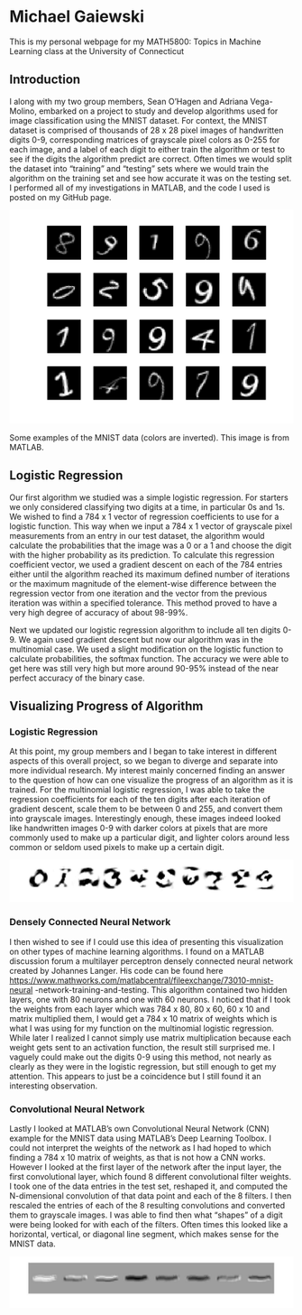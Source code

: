 # Michael Gaiewski

This is my personal webpage for my MATH5800: Topics in Machine Learning class at the University of Connecticut

## Introduction

I along with my two group members, Sean O’Hagen and Adriana Vega-Molino, embarked on a project to study and develop algorithms used for image classification using the MNIST dataset. For context, the MNIST dataset is comprised of thousands of 28 x 28 pixel images of handwritten digits 0-9, corresponding matrices of grayscale pixel colors as 0-255 for each image, and a label of each digit to either train the algorithm or test to see if the digits the algorithm predict are correct. Often times we would split the dataset into “training” and “testing” sets where we would train the algorithm on the training set and see how accurate it was on the testing set. I performed all of my investigations in MATLAB, and the code I used is posted on my GitHub page.

![MNIST Samples](MNISTSample.png)

Some examples of the MNIST data (colors are inverted). This image is from MATLAB.

## Logistic Regression

Our first algorithm we studied was a simple logistic regression. For starters we only considered classifying two digits at a time, in particular 0s and 1s. We wished to find a 784 x 1 vector of regression coefficients to use for a logistic function. This way when we input a 784 x 1 vector of grayscale pixel measurements from an entry in our test dataset, the algorithm would calculate the probabilities that the image was a 0 or a 1 and choose the digit with the higher probability as its prediction. To calculate this regression coefficient vector, we used a gradient descent on each of the 784 entries either until the algorithm reached its maximum defined number of iterations or the maximum magnitude of the element-wise difference between the regression vector from one iteration and the vector from the previous iteration was within a specified tolerance. This method proved to have a very high degree of accuracy of about 98-99%.

Next we updated our logistic regression algorithm to include all ten digits 0-9. We again used gradient descent but now our algorithm was in the multinomial case. We used a slight modification on the logistic function to calculate probabilities, the softmax function. The accuracy we were able to get here was still very high but more around 90-95% instead of the near perfect accuracy of the binary case.

## Visualizing Progress of Algorithm

### Logistic Regression

At this point, my group members and I began to take interest in different aspects of this overall project, so we began to diverge and separate into more individual research. My interest mainly concerned finding an answer to the question of how can one visualize the progress of an algorithm as it is trained. For the multinomial logistic regression, I was able to take the regression coefficients for each of the ten digits after each iteration of gradient descent, scale them to be between 0 and 255, and convert them into grayscale images. Interestingly enough, these images indeed looked like handwritten images 0-9 with darker colors at pixels that are more commonly used to make up a particular digit, and lighter colors around less common or seldom used pixels to make up a certain digit. 

![Logistic Regression Visual](ThetaPic.jpg)

### Densely Connected Neural Network

I then wished to see if I could use this idea of presenting this visualization on other types of machine learning algorithms. I found on a MATLAB discussion forum a multilayer perceptron densely connected neural network created by Johannes Langer. His code can be found here https://www.mathworks.com/matlabcentral/fileexchange/73010-mnist-neural
-network-training-and-testing. This algorithm contained two hidden layers, one with 80 neurons and one with 60 neurons. I noticed that if I took the weights from each layer which was 784 x 80, 80 x 60, 60 x 10 and matrix multiplied them, I would get a 784 x 10 matrix of weights which is what I was using for my function on the multinomial logistic regression. While later I realized I cannot simply use matrix multiplication because each weight gets sent to an activation function, the result still surprised me. I vaguely could make out the digits 0-9 using this method, not nearly as clearly as they were in the logistic regression, but still enough to get my attention. This appears to just be a coincidence but I still found it an interesting observation.

### Convolutional Neural Network

Lastly I looked at MATLAB’s own Convolutional Neural Network (CNN) example for the MNIST data using MATLAB’s Deep Learning Toolbox. I could not interpret the weights of the network as I had hoped to which finding a 784 x 10 matrix of weights, as that is not how a CNN works. However I looked at the first layer of the network after the input layer, the first convolutional layer, which found 8 different convolutional filter weights. I took one of the data entries in the test set, reshaped it, and computed the N-dimensional convolution of that data point and each of the 8 filters. I then rescaled the entries of each of the 8 resulting convolutions and converted them to grayscale images. I was able to find then what “shapes” of a digit were being looked for with each of the filters. Often times this looked like a horizontal, vertical, or diagonal line segment, which makes sense for the MNIST data.

![CNN Visual](CNN.jpg)
